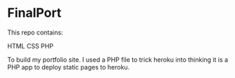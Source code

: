 # FinalPort

This repo contains:

  HTML
  CSS
  PHP

To build my portfolio site. I used a PHP file to trick heroku into thinking it is a PHP app to deploy static pages to heroku.
